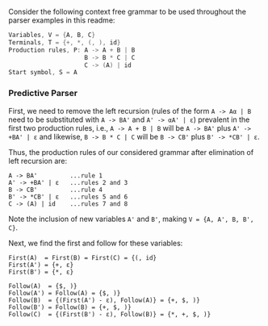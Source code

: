 Consider the following context free grammar to be used throughout the parser examples in this readme:
```cpp
Variables, V = {A, B, C} 
Terminals, T = {+, *, (, ), id}
Production rules, P: A -> A + B | B
                     B -> B * C | C
                     C -> (A) | id
Start symbol, S = A
```

### Predictive Parser 
First, we need to remove the left recursion (rules of the form `A -> Aα | B` need to be substituted with `A -> BA'` and `A' -> αA' | ε`) prevalent in the first two production rules, i.e., `A -> A + B | B` will be `A -> BA'` plus `A' -> +BA' | ε` and likewise, `B -> B * C | C` will be `B -> CB'` plus `B' -> *CB' | ε`.

Thus, the production rules of our considered grammar after elimination of left recursion are:
```
A -> BA'         ...rule 1
A' -> +BA' | ε   ...rules 2 and 3
B -> CB'         ...rule 4
B' -> *CB' | ε   ...rules 5 and 6
C -> (A) | id    ...rules 7 and 8
```
Note the inclusion of new variables `A'` and `B'`, making `V = {A, A', B, B', C}`.

Next, we find the first and follow for these variables:
```
First(A)  = First(B) = First(C) = {(, id}
First(A') = {+, ε}
First(B') = {*, ε}
```
```
Follow(A)  = {$, )}
Follow(A') = Follow(A) = {$, )}
Follow(B)  = {(First(A') - ε), Follow(A)} = {+, $, )} 
Follow(B') = Follow(B) = {+, $, )} 
Follow(C)  = {(First(B') - ε), Follow(B)} = {*, +, $, )} 
```
